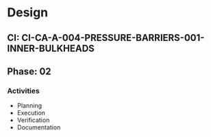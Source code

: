 # Design

## CI: CI-CA-A-004-PRESSURE-BARRIERS-001-INNER-BULKHEADS
## Phase: 02

### Activities
- Planning
- Execution
- Verification
- Documentation
